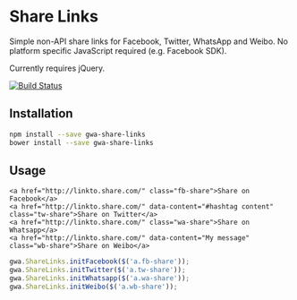 # Share Links

Simple non-API share links for Facebook, Twitter, WhatsApp and Weibo. No platform specific JavaScript required (e.g. Facebook SDK).

Currently requires jQuery.

[![Build Status](https://travis-ci.org/gwa/share-links.svg?branch=master)](https://travis-ci.org/gwa/share-links)

## Installation

```bash
npm install --save gwa-share-links
bower install --save gwa-share-links
```

## Usage

```markup
<a href="http://linkto.share.com/" class="fb-share">Share on Facebook</a>
<a href="http://linkto.share.com/" data-content="#hashtag content" class="tw-share">Share on Twitter</a>
<a href="http://linkto.share.com/" class="wa-share">Share on Whatsapp</a>
<a href="http://linkto.share.com/" data-content="My message" class="wb-share">Share on Weibo</a>
```

```js
gwa.ShareLinks.initFacebook($('a.fb-share'));
gwa.ShareLinks.initTwitter($('a.tw-share'));
gwa.ShareLinks.initWhatsapp($('a.wa-share'));
gwa.ShareLinks.initWeibo($('a.wb-share'));
```
